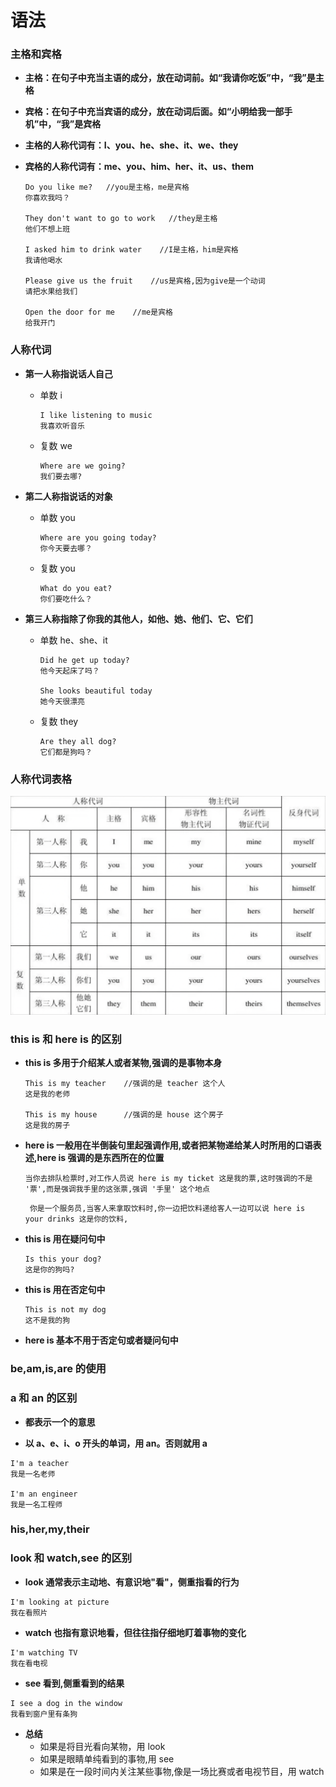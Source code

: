 # 语法

### 主格和宾格

- **主格：在句子中充当主语的成分，放在动词前。如“我请你吃饭”中，“我”是主格**

- **宾格：在句子中充当宾语的成分，放在动词后面。如“小明给我一部手机”中，“我”是宾格**

- **主格的人称代词有：I、you、he、she、it、we、they**

- **宾格的人称代词有：me、you、him、her、it、us、them**

  ```
  Do you like me?   //you是主格，me是宾格
  你喜欢我吗？

  They don't want to go to work   //they是主格
  他们不想上班

  I asked him to drink water    //I是主格，him是宾格
  我请他喝水

  Please give us the fruit    //us是宾格,因为give是一个动词
  请把水果给我们

  Open the door for me    //me是宾格
  给我开门
  ```

### 人称代词

- **第一人称指说话人自己**

  - 单数 i

    ```
    I like listening to music
    我喜欢听音乐
    ```

  - 复数 we

    ```
    Where are we going?
    我们要去哪?
    ```

- **第二人称指说话的对象**

  - 单数 you

    ```
    Where are you going today?
    你今天要去哪？
    ```

  - 复数 you

    ```
    What do you eat?
    你们要吃什么？
    ```

- **第三人称指除了你我的其他人，如他、她、他们、它、它们**

  - 单数 he、she、it

    ```
    Did he get up today?
    他今天起床了吗？

    She looks beautiful today
    她今天很漂亮
    ```

  - 复数 they

    ```
    Are they all dog?
    它们都是狗吗？
    ```

### 人称代词表格

![人称代词表格](./images/1.png)

### this is 和 here is 的区别

- **this is 多用于介绍某人或者某物,强调的是事物本身**

  ```
  This is my teacher    //强调的是 teacher 这个人
  这是我的老师

  This is my house      //强调的是 house 这个房子
  这是我的房子
  ```

- **here is 一般用在半倒装句里起强调作用,或者把某物递给某人时所用的口语表述,here is 强调的是东西所在的位置**

  ```
  当你去排队检票时,对工作人员说 here is my ticket 这是我的票,这时强调的不是 '票',而是强调我手里的这张票,强调 '手里' 这个地点
  ```

  ```
   你是一个服务员,当客人来拿取饮料时,你一边把饮料递给客人一边可以说 here is your drinks 这是你的饮料,
  ```

- **this is 用在疑问句中**

  ```
  Is this your dog?
  这是你的狗吗?
  ```

- **this is 用在否定句中**

  ```
  This is not my dog
  这不是我的狗
  ```

- **here is 基本不用于否定句或者疑问句中**

### be,am,is,are 的使用

### a 和 an 的区别

- **都表示一个的意思**

- **以 a、e、i、o 开头的单词，用 an。否则就用 a**

```
I'm a teacher
我是一名老师

I'm an engineer
我是一名工程师
```

### his,her,my,their

### look 和 watch,see 的区别

- **look 通常表示主动地、有意识地"看"，侧重指看的行为**

```
I'm looking at picture
我在看照片
```

- **watch 也指有意识地看，但往往指仔细地盯着事物的变化**

```
I'm watching TV
我在看电视
```

- **see 看到,侧重看到的结果**

```
I see a dog in the window
我看到窗户里有条狗
```

- **总结**
  - 如果是将目光看向某物，用 look
  - 如果是眼睛单纯看到的事物,用 see
  - 如果是在一段时间内关注某些事物,像是一场比赛或者电视节目，用 watch
